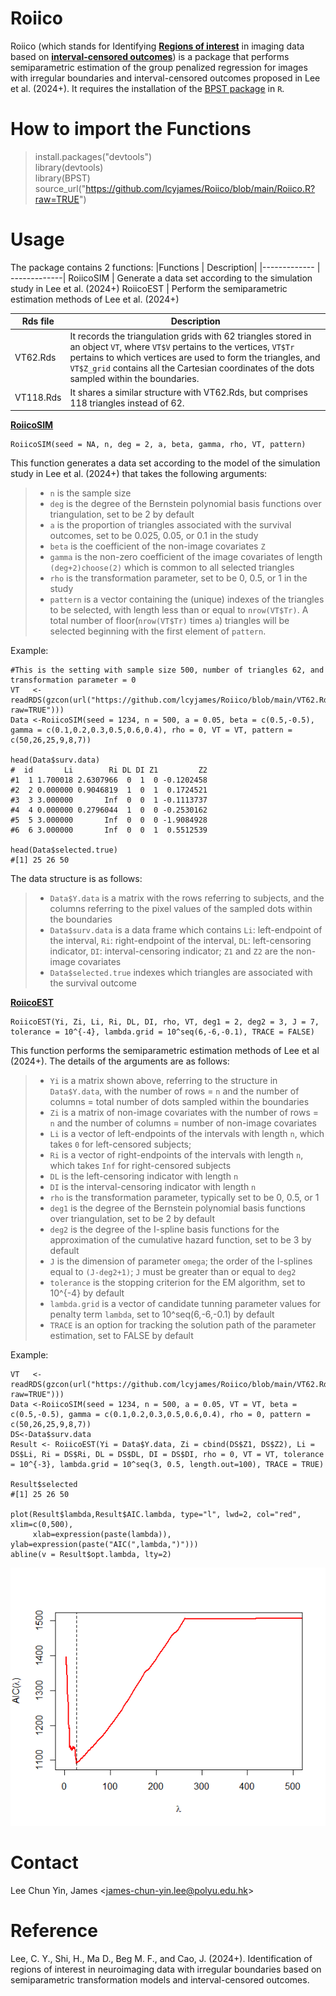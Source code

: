 # Roiico
Roiico (which stands for Identifying <ins>**Regions of interest**</ins> in imaging data based on <ins>**interval-censored outcomes**</ins>) is a package that performs semiparametric estimation of the group penalized regression for images with irregular boundaries and interval-censored outcomes proposed in Lee et al. (2024+). It requires the installation of the [BPST package](https://first-data-lab.github.io/blogs/docs/BPST.html#few-notes-to-consider) in `R`.

# How to import the Functions #
> install.packages("devtools")<br />
> library(devtools) <br /> 
> library(BPST) <br />
> source_url("https://github.com/lcyjames/Roiico/blob/main/Roiico.R?raw=TRUE")

# Usage #
The package contains 2 functions:
|Functions  | Description|
|------------- | -------------|
RoiicoSIM  | Generate a data set according to the simulation study in Lee et al. (2024+)
RoiicoEST  | Perform the semiparametric estimation methods of Lee et al. (2024+)

|Rds file  | Description|
|------------- | -------------|
VT62.Rds | It records the triangulation grids with 62 triangles stored in an object `VT`, where `VT$V` pertains to the vertices, `VT$Tr` pertains to which vertices are used to form the triangles, and `VT$Z_grid` contains all the Cartesian coordinates of the dots sampled within the boundaries.
VT118.Rds | It shares a similar structure with VT62.Rds, but comprises 118 triangles instead of 62.

<ins>**RoiicoSIM**</ins>

```
RoiicoSIM(seed = NA, n, deg = 2, a, beta, gamma, rho, VT, pattern)
```
This function generates a data set according to the model of the simulation study in Lee et al. (2024+) that takes the following arguments:
>- `n` is the sample size
>- `deg` is the degree of the Bernstein polynomial basis functions over triangulation, set to be 2 by default 
>- `a` is the proportion of triangles associated with the survival outcomes, set to be 0.025, 0.05, or 0.1 in the study
>- `beta` is the coefficient of the non-image covariates `Z`
>- `gamma` is the non-zero coefficient of the image covariates of length `(deg+2)choose(2)` which is common to all selected triangles
>- `rho` is the transformation parameter, set to be 0, 0.5, or 1 in the study
>- `pattern` is a vector containing the (unique) indexes of the triangles to be selected, with length less than or equal to `nrow(VT$Tr)`. A total number of floor(`nrow(VT$Tr)` times `a`) triangles will be selected beginning with the first element of `pattern`.

Example:
```
#This is the setting with sample size 500, number of triangles 62, and transformation parameter = 0
VT   <-readRDS(gzcon(url("https://github.com/lcyjames/Roiico/blob/main/VT62.Rds?raw=TRUE")))
Data <-RoiicoSIM(seed = 1234, n = 500, a = 0.05, beta = c(0.5,-0.5), gamma = c(0.1,0.2,0.3,0.5,0.6,0.4), rho = 0, VT = VT, pattern = c(50,26,25,9,8,7))

head(Data$surv.data)
#  id       Li        Ri DL DI Z1         Z2
#1  1 1.700018 2.6307966  0  1  0 -0.1202458
#2  2 0.000000 0.9046819  1  0  1  0.1724521
#3  3 3.000000       Inf  0  0  1 -0.1113737
#4  4 0.000000 0.2796044  1  0  0 -0.2530162
#5  5 3.000000       Inf  0  0  0 -1.9084928
#6  6 3.000000       Inf  0  0  1  0.5512539

head(Data$selected.true)
#[1] 25 26 50
```

The data structure is as follows:
>- `Data$Y.data` is a matrix with the rows referring to subjects, and the columns referring to the pixel values of the sampled dots within the boundaries
>- `Data$surv.data` is a data frame which contains `Li`: left-endpoint of the interval, `Ri`: right-endpoint of the interval, `DL`: left-censoring indicator, `DI`: interval-censoring indicator; `Z1` and `Z2` are the non-image covariates
>- `Data$selected.true` indexes which triangles are associated with the survival outcome


<ins>**RoiicoEST**</ins>
```
RoiicoEST(Yi, Zi, Li, Ri, DL, DI, rho, VT, deg1 = 2, deg2 = 3, J = 7, tolerance = 10^{-4}, lambda.grid = 10^seq(6,-6,-0.1), TRACE = FALSE)
```
This function performs the semiparametric estimation methods of Lee et al (2024+). The details of the arguments are as follows:
>- `Yi` is a matrix shown above, referring to the structure in `Data$Y.data`, with the number of rows = `n` and the number of columns = total number of dots sampled within the boundaries
>- `Zi` is a matrix of non-image covariates with the number of rows = `n` and the number of columns = number of non-image covariates
>- `Li` is a vector of left-endpoints of the intervals with length `n`, which takes `0` for left-censored subjects; 
>- `Ri` is a vector of right-endpoints of the intervals with length `n`, which takes `Inf` for right-censored subjects
>- `DL` is the left-censoring indicator with length `n`
>- `DI` is the interval-censoring indicator with length `n`
>- `rho` is the transformation parameter, typically set to be 0, 0.5, or 1
>- `deg1` is the degree of the Bernstein polynomial basis functions over triangulation, set to be 2 by default
>- `deg2` is the degree of the I-spline basis functions for the approximation of the cumulative hazard function, set to be 3 by default
>- `J` is the dimension of parameter `omega`; the order of the I-splines equal to `(J-deg2+1)`; `J` must be greater than or equal to `deg2`
>- `tolerance` is the stopping criterion for the EM algorithm, set to 10^{-4} by default
>- `lambda.grid` is a vector of candidate tunning parameter values for penalty term `lambda`, set to 10^seq(6,-6,-0.1) by default
>- `TRACE` is an option for tracking the solution path of the parameter estimation, set to FALSE by default

Example:
```
VT   <-readRDS(gzcon(url("https://github.com/lcyjames/Roiico/blob/main/VT62.Rds?raw=TRUE")))
Data <-RoiicoSIM(seed = 1234, n = 500, a = 0.05, VT = VT, beta = c(0.5,-0.5), gamma = c(0.1,0.2,0.3,0.5,0.6,0.4), rho = 0, pattern = c(50,26,25,9,8,7))
DS<-Data$surv.data
Result <- RoiicoEST(Yi = Data$Y.data, Zi = cbind(DS$Z1, DS$Z2), Li = DS$Li, Ri = DS$Ri, DL = DS$DL, DI = DS$DI, rho = 0, VT = VT, tolerance = 10^{-3}, lambda.grid = 10^seq(3, 0.5, length.out=100), TRACE = TRUE)

Result$selected
#[1] 25 26 50

plot(Result$lambda,Result$AIC.lambda, type="l", lwd=2, col="red", xlim=c(0,500),
     xlab=expression(paste(lambda)), ylab=expression(paste("AIC(",lambda,")")))
abline(v = Result$opt.lambda, lty=2)
```
<img src="https://github.com/lcyjames/Roiico/blob/main/example.png" width="600"/>

# Contact #
Lee Chun Yin, James <<james-chun-yin.lee@polyu.edu.hk>>

# Reference #
Lee, C. Y., Shi, H., Ma D., Beg M. F., and Cao, J. (2024+). Identification of regions of interest in neuroimaging data with irregular boundaries based on semiparametric transformation models and interval-censored outcomes.
